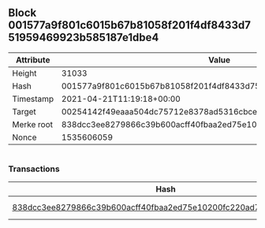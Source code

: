 ## Block 001577a9f801c6015b67b81058f201f4df8433d751959469923b585187e1dbe4

Attribute | Value
--- | ---
Height | 31033
Hash | 001577a9f801c6015b67b81058f201f4df8433d751959469923b585187e1dbe4
Timestamp | 2021-04-21T11:19:18+00:00
Target | 00254142f49eaaa504dc75712e8378ad5316cbcead634704b3734b6271167cc4
Merke root | 838dcc3ee8279866c39b600acff40fbaa2ed75e10200fc220ad720ec791a9704
Nonce | 1535606059

```

```

### Transactions

Hash | Amount
--- | ---
[838dcc3ee8279866c39b600acff40fbaa2ed75e10200fc220ad720ec791a9704](838dcc3ee8279866c39b600acff40fbaa2ed75e10200fc220ad720ec791a9704.md) | 10.00000000 SKEPTI 
